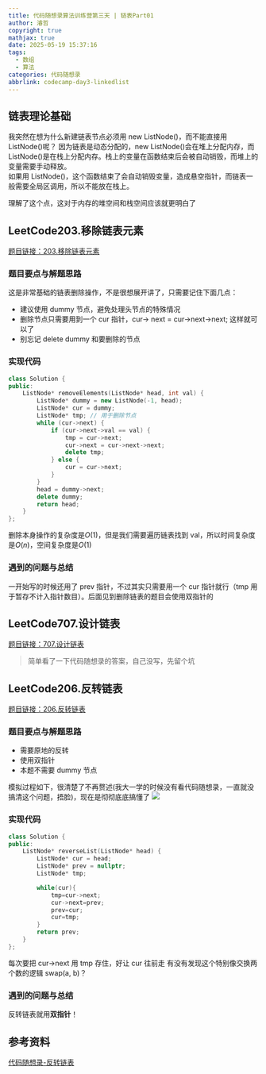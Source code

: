 ```yaml
---
title: 代码随想录算法训练营第三天 | 链表Part01
author: 濬哲
copyright: true
mathjax: true
date: 2025-05-19 15:37:16
tags:
  - 数组
  - 算法
categories: 代码随想录
abbrlink: codecamp-day3-linkedlist
---
```


## 链表理论基础

我突然在想为什么新建链表节点必须用 new ListNode()，而不能直接用 ListNode()呢？
因为链表是动态分配的，new ListNode()会在堆上分配内存，而 ListNode()是在栈上分配内存。栈上的变量在函数结束后会被自动销毁，而堆上的变量需要手动释放。  
如果用 ListNode()，这个函数结束了会自动销毁变量，造成悬空指针，而链表一般需要全局区调用，所以不能放在栈上。

理解了这个点，这对于内存的堆空间和栈空间应该就更明白了

## LeetCode203.移除链表元素

[题目链接：203.移除链表元素](https://leetcode.cn/problems/remove-linked-list-elements/description/)

### 题目要点与解题思路

这是非常基础的链表删除操作，不是很想展开讲了，只需要记住下面几点：

- 建议使用 dummy 节点，避免处理头节点的特殊情况
- 删除节点只需要用到一个 cur 指针，cur-> next = cur->next->next; 这样就可以了
- 别忘记 delete dummy 和要删除的节点

<!--more-->

### 实现代码

```cpp
class Solution {
public:
    ListNode* removeElements(ListNode* head, int val) {
        ListNode* dummy = new ListNode(-1, head);
        ListNode* cur = dummy;
        ListNode* tmp; // 用于删除节点
        while (cur->next) {
            if (cur->next->val == val) {
                tmp = cur->next;
                cur->next = cur->next->next;
                delete tmp;
            } else {
                cur = cur->next;
            }
        }
        head = dummy->next;
        delete dummy;
        return head;
    }
};
```

删除本身操作的复杂度是$O(1)$，但是我们需要遍历链表找到 val，所以时间复杂度是$O(n)$，空间复杂度是$O(1)$

### 遇到的问题与总结

一开始写的时候还用了 prev 指针，不过其实只需要用一个 cur 指针就行（tmp 用于暂存不计入指针数目）。后面见到删除链表的题目会使用双指针的

## LeetCode707.设计链表

[题目链接：707.设计链表](https://leetcode.cn/problems/design-linked-list/description/)

> 简单看了一下代码随想录的答案，自己没写，先留个坑

## LeetCode206.反转链表

[题目链接：206.反转链表](https://leetcode.cn/problems/reverse-linked-list/description/)

### 题目要点与解题思路

- 需要原地的反转
- 使用双指针
- 本题不需要 dummy 节点

模拟过程如下，很清楚了不再赘述(我大一学的时候没有看代码随想录，一直就没搞清这个问题，捂脸)，现在是彻彻底底搞懂了
![](https://file1.kamacoder.com/i/algo/206.%E7%BF%BB%E8%BD%AC%E9%93%BE%E8%A1%A8.gif)

### 实现代码

```cpp
class Solution {
public:
    ListNode* reverseList(ListNode* head) {
        ListNode* cur = head;
        ListNode* prev = nullptr;
        ListNode* tmp;

        while(cur){
            tmp=cur->next;
            cur->next=prev;
            prev=cur;
            cur=tmp;
        }
        return prev;
    }
};
```

每次要把 cur->next 用 tmp 存住，好让 cur 往前走
有没有发现这个特别像交换两个数的逻辑 swap(a, b)？

### 遇到的问题与总结

反转链表就用**双指针**！

## 参考资料

[代码随想录-反转链表](https://programmercarl.com/0206.%E7%BF%BB%E8%BD%AC%E9%93%BE%E8%A1%A8.html)
